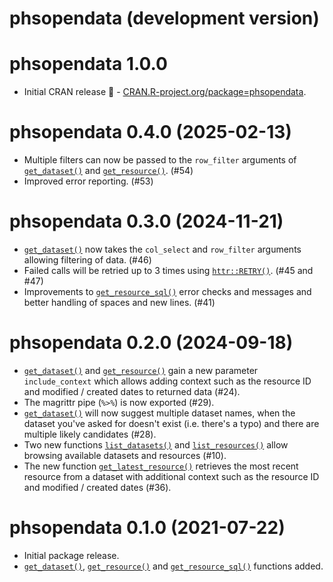 # phsopendata (development version)

# phsopendata 1.0.0

- Initial CRAN release 🥳 - [CRAN.R-project.org/package=phsopendata](https://CRAN.R-project.org/package=phsopendata).

# phsopendata 0.4.0 (2025-02-13)

- Multiple filters can now be passed to the `row_filter` arguments of  [`get_dataset()`](https://public-health-scotland.github.io/phsopendata/reference/get_dataset.html) and [`get_resource()`](https://public-health-scotland.github.io/phsopendata/reference/get_resource.html). (#54)
- Improved error reporting. (#53)

# phsopendata 0.3.0 (2024-11-21)

- [`get_dataset()`](https://public-health-scotland.github.io/phsopendata/reference/get_dataset.html) now takes the `col_select` and `row_filter` arguments allowing filtering of data. (#46)
- Failed calls will be retried up to 3 times using [`httr::RETRY()`](https://httr.r-lib.org/reference/RETRY.html). (#45 and #47)
- Improvements to [`get_resource_sql()`](https://public-health-scotland.github.io/phsopendata/reference/get_resource_sql.html) error checks and messages and better handling of spaces and new lines. (#41)

# phsopendata 0.2.0 (2024-09-18)

- [`get_dataset()`](https://public-health-scotland.github.io/phsopendata/reference/get_dataset.html) and [`get_resource()`](https://public-health-scotland.github.io/phsopendata/reference/get_resource.html) gain a new parameter `include_context` 
which allows adding context such as the resource ID and modified / created 
dates to returned data (#24).
- The magrittr pipe (`%>%`) is now exported (#29).
- [`get_dataset()`](https://public-health-scotland.github.io/phsopendata/reference/get_dataset.html) will now suggest multiple dataset names, when the dataset 
you've asked for doesn't exist (i.e. there's a typo) and there are multiple 
likely candidates  (#28).
- Two new functions [`list_datasets()`](https://public-health-scotland.github.io/phsopendata/reference/list_datasets.html) and [`list_resources()`](https://public-health-scotland.github.io/phsopendata/reference/list_resources.html) allow browsing
available datasets and resources (#10).
- The new function [`get_latest_resource()`](https://public-health-scotland.github.io/phsopendata/reference/get_latest_resource.html) retrieves the most recent resource from a dataset with additional context such as the resource ID and modified / created dates (#36).

# phsopendata 0.1.0 (2021-07-22)

- Initial package release. 
- [`get_dataset()`](https://public-health-scotland.github.io/phsopendata/reference/get_dataset.html), [`get_resource()`](https://public-health-scotland.github.io/phsopendata/reference/get_resource.html) and [`get_resource_sql()`](https://public-health-scotland.github.io/phsopendata/reference/get_resource_sql.html) functions added. 
